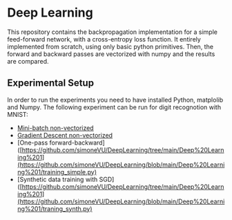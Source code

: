 # Deep Learning

This repository contains the backpropagation implementation for a simple feed-forward network, with a cross-entropy loss function. It entirely implemented from scratch, using only
basic python primitives. Then, the forward and backward passes are vectorized with numpy and the results are compared.

## Experimental Setup

In order to run the experiments you need to have installed Python, matplolib and Numpy.
The following experiment can be run for digit recognotion with MNIST:

- [Mini-batch non-vectorized](https://github.com/simoneVU/DeepLearning/tree/main/Deep%20Learning%201)
- [Gradient Descent non-vectorized](https://github.com/simoneVU/DeepLearning/blob/main/Deep%20Learning%201/training_MNIST_SGD.py)
- [One-pass forward-backward]([https://github.com/simoneVU/DeepLearning/tree/main/Deep%20Learning%201](https://github.com/simoneVU/DeepLearning/blob/main/Deep%20Learning%201/training_simple.py)
- [Synthetic data training with SGD]([https://github.com/simoneVU/DeepLearning/tree/main/Deep%20Learning%201](https://github.com/simoneVU/DeepLearning/blob/main/Deep%20Learning%201/traning_synth.py)
